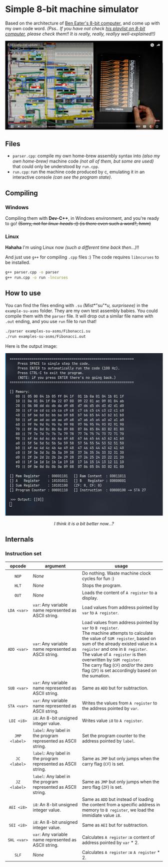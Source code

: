 # Simple 8-bit machine simulator
Based on the architecture of [Ben Eater's 8-bit computer](https://www.youtube.com/watch?v=HyznrdDSSGM), and come up with my own code word.
*(Pss.. If you have not check [his playlist on 8-bit computer](https://www.youtube.com/playlist?list=PLowKtXNTBypGqImE405J2565dvjafglHU), please check them!! It is really, really, reallyy well-explained!!)*

<p align="center">
    <img src="img/ben-eater-machine" alt="Ben Eater's Project" style="zoom:50%;" />
</p>

## Files

- `parser.cpp`: compile my own home-brew assembly syntax into *(also my own home-brew)* machine code *(not all of them, but some are used)* that could only be understood by `run.cpp`.
- `run.cpp`: run the machine code produced by c, emulating it in an interactive console *(can see the program state)*.

## Compiling

### Windows

Compiling them with **Dev-C++**, in Windows environment, and you're ready to go!
~~(Sorry, not for *linux-heads* :() (is there even such a word?, hmm)~~

### Linux

**Hahaha** I'm using Linux now *(such a different time back then...)*!! 

And just use `g++` for compiling `.cpp` files :) The code requires `libncurses` to be installed.

```bash
g++ parser.cpp -o parser
g++ run.cpp -o run -lncurses
```

## How to use
You can find the files ending with `.su` *(Mist**"su"**u, surpriseee)* in the `example-su-asms` folder. They are my own test assembly babies. You could compile them with the `parser` file. It will drop out a similar file name with `.out` ending, and you use `run` file to run that!

```bash
./parser examples-su-asms/Fibonacci.su
./run examples-su-asms/Fibonacci.out
```

Here is the output image:

<p align="center">
    <img src="img/run-run"/>
    <p align="center">
        <i>I think it is a bit better now...?</i>
    </p>
</p>


## Internals

### Instruction set

| opcode        | argument                                                       | usage                                                        |
| :-----------: | ---------------------------------------------------------------| ------------------------------------------------------------ |
| `NOP`         | *None*                                                         | Do nothing. Waste machine clock cycles for fun :)            |
| `HLT`         | *None*                                                         | Stops the program.                                           |
| `OUT`         | *None*                                                         | Loads the content of `A register` to a display.              |
| `LDA <var>`   | `var`: Any variable name represented as ASCII string.          | Load values from address pointed by `var` to `A register`.   |
| `ADD <var>`   | `var`: Any variable name represented as ASCII string.          | Load values from address pointed by `var` to `B register`.<br />The machine attempts to calculate the value of `SUM register`, based on sum of the already existed value in `A register` and one in `B register`.<br />The value of `A register` is then overwritten by  `SUM register`.<br />The carry flag (`CF`) *and/or* the zero flag (`ZF`) is set accordingly based on the sumation. |
| `SUB <var>`   | `var`: Any variable name represented as ASCII string.          | Same as `ADD` but for subtraction.                           |
| `STA <var>`   | `var`: Any variable name represented as ASCII string.          | Writes the values from `A register` to the address pointed by `var`. |
| `LDI <i8>`    | `i8`: An 8-bit unsigned integer value.                         | Writes value `i8` to `A register`.                           |
| `JMP <label>` | `label`: Any label in the program represented as ASCII string. | Set the program counter to the address pointed by `label`.   |
| `JC <label>`  | `label`: Any label in the program represented as ASCII string. | Same as `JMP` but only jumps when the carry flag (`CF`) is set. |
| `JZ <label>`  | `label`: Any label in the program represented as ASCII string. | Same as `JMP` but only jumps when the zero flag (`ZF`) is set. |
| `AEI <i8>`    | `i8`: An 8-bit unsigned integer value.                         | Same as `ADD` but instead of loading the content from a specific address in memory to `B register`, we load the immidiate value `i8`. |
| `SEI <i8>`    | `i8`: An 8-bit unsigned integer value.                         | Same as `AEI` but for subtraction.                           |
| `SHL <var>`   | `var`: Any variable name represented as ASCII string.          | Calculates `A register` **:=** content of address pointed by `var` * 2. |
| `SLF`         | *None*                                                         | Calculates `A register` **:=** `A register` * 2.             |

